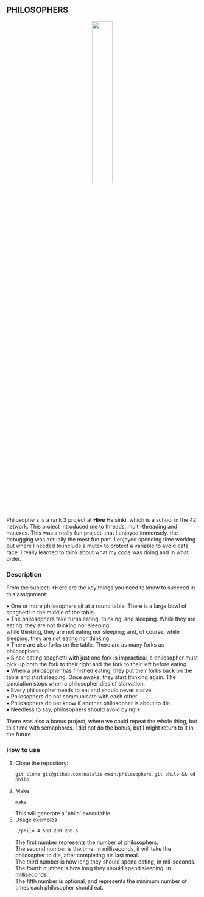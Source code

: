 ## **PHILOSOPHERS**

<p align="center" width="100%">
    <img width="33%" src="https://github.com/Arcane-Jill/images/blob/main/philosophersm.png">
</p>

Philosophers is a rank 3 project at **Hive** Helsinki, which is a school in the 42 network. This project introduced me to threads, multi-threading and 
mutexes. This was a really fun project, that I enjoyed immensely. the debugging was actually the most fun part. I enjoyed spending time working out where
I needed to include a mutex to protect a variable to avoid data race. I really learned to think about what my code was doing and in what order.

### **Description**

From the subject: *Here are the key things you need to know to succeed in this assignment:

• One or more philosophers sit at a round table. There is a large bowl of spaghetti in the middle of the table.\
• The philosophers take turns eating, thinking, and sleeping. While they are eating, they are not thinking nor sleeping; \
while thinking, they are not eating nor sleeping; and, of course, while sleeping, they are not eating nor thinking.\
• There are also forks on the table. There are as many forks as philosophers.\
• Since eating spaghetti with just one fork is impractical, a philosopher must pick up both the fork to their right and the fork to their left before eating.\
• When a philosopher has finished eating, they put their forks back on the table and start sleeping. Once awake, they start thinking again. The simulation stops when
a philosopher dies of starvation.\
• Every philosopher needs to eat and should never starve.\
• Philosophers do not communicate with each other.\
• Philosophers do not know if another philosopher is about to die. \
• Needless to say, philosophers should avoid dying!* 

There was also a bonus project, where we could repeat the whole thing, but this time with semaphores. I did not do the bonus, but I might return to it in 
the future.

### **How to use**

1. Clone the repository:
   ```
   git clone git@github.com:natalie-mein/philosophers.git philo && cd philo
   ```
2. Make
   ```
   make
   ```
   This will generate a 'philo' executable
3. Usage examples
   ```
   ./philo 4 500 200 200 5
   ```
   The first number represents the number of philosophers. \
   The second number is the time, in milliseconds, it will take the philosopher to die, after completing his last meal. \
   The third number is how long they should spend eating, in milliseconds. \
   The fourth number is how long they should spend sleeping, in milliseconds.\
   The fifth number is optional, and represents the minimum number of times each philosopher should eat.
   

